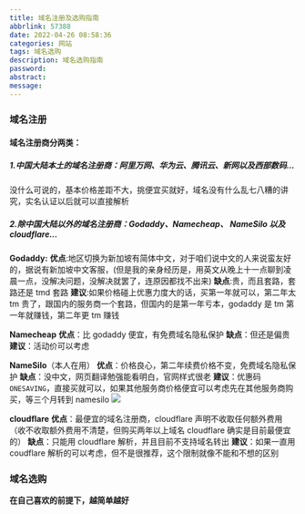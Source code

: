 ```yaml
---
title: 域名注册及选购指南
abbrlink: 57388
date: 2022-04-26 08:58:36
categories: 网站
tags: 域名选购
description: 域名选购指南
password:
abstract:
message:
---
```


### 域名注册

#### 域名注册商分两类：

##### 1.中国大陆本土的域名注册商：阿里万网、华为云、腾讯云、新网以及西部数码...

没什么可说的，基本价格差距不大，挑便宜买就好，域名没有什么乱七八糟的讲究，实名认证以后就可以直接解析

##### 2.除中国大陆以外的域名注册商：Godaddy、Namecheap、 NameSilo 以及 cloudflare...

**Godaddy:**
**优点**:地区切换为新加坡有简体中文，对于咱们说中文的人来说蛮友好的，据说有新加坡中文客服，(但是我的亲身经历是，用英文从晚上十一点聊到凌晨一点，没解决问题，没解决就罢了，连原因都找不出来)
**缺点**:贵，而且套路，套路还是 tmd 套路
**建议**:如果价格碰上优惠力度大的话，买第一年就可以，第二年太 tm 贵了，跟国内的服务商一个套路，但国内的是第一年亏本，godaddy 是 tm 第一年就赚钱，第二年更 tm 赚钱

**Namecheap**
**优点**：比 godaddy 便宜，有免费域名隐私保护
**缺点**：但还是偏贵
**建议**：活动价可以考虑

**NameSilo**（本人在用）
**优点**：价格良心，第二年续费价格不变，免费域名隐私保护
**缺点**：没中文，网页翻译勉强能看明白，官网样式很老
**建议**：优惠码`ONESAVING`，直接买就可以，如果其他服务商价格便宜可以考虑先在其他服务商购买，等三个月转到 namesilo
<a href="http://www.namesilo.com/?rid=a3e1b34ls"><img src="http://www.namesilo.com/affiliate/banner_gen.php?aid=a3e1b34ls&bid=58" style="border:0;"></a>

**cloudflare**
**优点**：最便宜的域名注册商，cloudflare 声明不收取任何额外费用（收不收取额外费用不清楚，但购买两年以上域名 cloudflare 确实是目前最便宜的）
**缺点**：只能用 cloudflare 解析，并且目前不支持域名转出
**建议**：如果一直用 coudflare 解析的可以考虑，但不是很推荐，这个限制就像不能和不想的区别

### 域名选购

**在自己喜欢的前提下，越简单越好**
